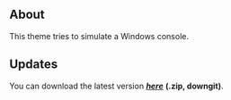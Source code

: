 ## About

This theme tries to simulate a Windows console.

## Updates
You can download the latest version ***[here](https://downgit.evecalm.com/#/home?url=https:%2F%2Fgithub.com%2FMopsgamer%2FBetterDiscord-codes%2Fblob%2Fmain%2Fthemes%2FWinConsole%2FWinConsole.theme.css)*** **(.zip, downgit)**.
